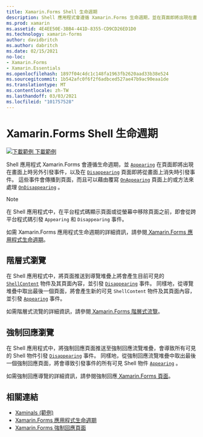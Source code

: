 ```yaml
---
title: Xamarin.Forms Shell 生命週期
description: Shell 應用程式會遵循 Xamarin.Forms 生命週期，並在頁面即將出現在畫面上時，另外引發出現的事件，以及當頁面即將從畫面上消失時的消失事件。
ms.prod: xamarin
ms.assetid: 4E4EE50E-3BB4-441D-8355-CD9CD26ED1D0
ms.technology: xamarin-forms
author: davidbritch
ms.author: dabritch
ms.date: 02/15/2021
no-loc:
- Xamarin.Forms
- Xamarin.Essentials
ms.openlocfilehash: 1897f04c4dc1c148fa1963fb2620aad33b38e524
ms.sourcegitcommit: 1b542afc0f6f2f6adbced527ae47b9ac90eaa1de
ms.translationtype: MT
ms.contentlocale: zh-TW
ms.lasthandoff: 03/03/2021
ms.locfileid: "101757528"
---
```

# <a name="xamarinforms-shell-lifecycle"></a>Xamarin.Forms Shell 生命週期

[![下載範例](~/media/shared/download.png) 下載範例](/samples/xamarin/xamarin-forms-samples/userinterface-xaminals/)

Shell 應用程式 Xamarin.Forms 會遵循生命週期，並 [`Appearing`](xref:Xamarin.Forms.BaseShellItem.Appearing) 在頁面即將出現在畫面上時另外引發事件，以及在 [`Disappearing`](xref:Xamarin.Forms.BaseShellItem.Disappearing) 頁面即將從畫面上消失時引發事件。 這些事件會傳播到頁面，而且可以藉由覆寫 [`OnAppearing`](xref:Xamarin.Forms.Page.OnAppearing) 頁面上的或方法來處理 [`OnDisappearing`](xref:Xamarin.Forms.Page.OnDisappearing) 。

> [!NOTE]
> 在 Shell 應用程式中，在平台程式碼顯示頁面或從螢幕中移除頁面之前，即會從跨平台程式碼引發 `Appearing` 和 `Disappearing` 事件。

如需 Xamarin.Forms 應用程式生命週期的詳細資訊，請參閱[ Xamarin.Forms 應用程式生命週期](~/xamarin-forms/app-fundamentals/app-lifecycle.md)。

## <a name="hierarchical-navigation"></a>階層式瀏覽

在 Shell 應用程式中，將頁面推送到導覽堆疊上將會產生目前可見的 [`ShellContent`](xref:Xamarin.Forms.ShellContent) 物件及其頁面內容，並引發 [`Disappearing`](xref:Xamarin.Forms.BaseShellItem.Disappearing) 事件。 同樣地，從導覽堆疊中取出最後一個頁面，將會產生新的可見 `ShellContent` 物件及其頁面內容，並引發  [`Appearing`](xref:Xamarin.Forms.BaseShellItem.Appearing) 事件。

如需階層式流覽的詳細資訊，請參閱[ Xamarin.Forms 階層式流覽](~/xamarin-forms/app-fundamentals/navigation/hierarchical.md)。

## <a name="modal-navigation"></a>強制回應瀏覽

在 Shell 應用程式中，將強制回應頁面推送至強制回應流覽堆疊，會導致所有可見的 Shell 物件引發 [`Disappearing`](xref:Xamarin.Forms.BaseShellItem.Disappearing) 事件。 同樣地，從強制回應流覽堆疊中取出最後一個強制回應頁面，將會導致引發事件的所有可見 Shell 物件 [`Appearing`](xref:Xamarin.Forms.BaseShellItem.Appearing) 。

如需強制回應導覽的詳細資訊，請參閱強制回應[ Xamarin.Forms 頁面](~/xamarin-forms/app-fundamentals/navigation/modal.md)。

## <a name="related-links"></a>相關連結

- [Xaminals (範例)](/samples/xamarin/xamarin-forms-samples/userinterface-xaminals/)
- [Xamarin.Forms 應用程式生命週期](~/xamarin-forms/app-fundamentals/app-lifecycle.md)
- [Xamarin.Forms 強制回應頁面](~/xamarin-forms/app-fundamentals/navigation/modal.md)
